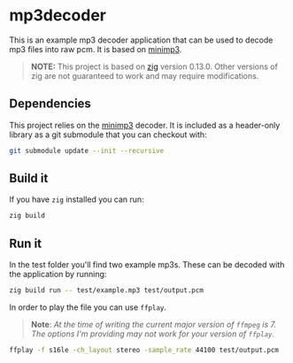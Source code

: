 # mp3decoder

This is an example mp3 decoder application that can be used to decode mp3 files into raw pcm. It is based on [minimp3](https://github.com/lieff/minimp3).

> **NOTE:** This project is based on [zig](https://ziglang.org/documentation/0.13.0/) version 0.13.0. Other versions of zig are not guaranteed to work and may require modifications.

## Dependencies

This project relies on the [minimp3](https://github.com/lieff/minimp3) decoder. It is included as a header-only library as a git submodule that you can checkout with:

```bash
git submodule update --init --recursive
```

## Build it

If you have `zig` installed you can run:

```bash
zig build
```

## Run it

In the test folder you'll find two example mp3s. These can be decoded with the application by running:

```bash
zig build run -- test/example.mp3 test/output.pcm
```

In order to play the file you can use `ffplay`.

> **Note**: _At the time of writing the current major version of `ffmpeg` is 7. The options I'm providing may not work for your version of `ffplay`._

```bash
ffplay -f s16le -ch_layout stereo -sample_rate 44100 test/output.pcm
```
